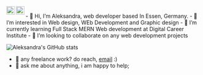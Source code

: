 <a href="https://twitter.com/aleksandrag93">
  <img align="left" alt="Aleksandra Grubor" | Twitter" width="22px" src="https://raw.githubusercontent.com/peterthehan/peterthehan/master/assets/twitter.svg" />
</a>
<a href="https://www.linkedin.com/in/aleksandragrubordev/">
  <img align="left" alt="Aleksandra's LinkedIN" width="22px" src="https://raw.githubusercontent.com/peterthehan/peterthehan/master/assets/linkedin.svg" />
</a>
<br>
- 👋 Hi, I’m Aleksandra, web developer based In Essen, Germany. 
- 👀 I’m interested in Web design, WEb Development and Graphic design 
- 🌱 I’m currently learning Full Stack MERN Web development at Digital Career Institute 
- 💞️ I’m looking to collaborate on any web development projects 
                                    
                                    
                                    
 ![Aleksandra's GitHub stats](https://github-readme-stats.vercel.app/api?username=alexgrubor&show_icons=true&theme=dracula&hide=stars,issues)



            

 - 💼 any freelance work? do reach, [email](mailto:alexgrubor@gmail.com) :)
- 💬 ask me about anything, i am happy to help;

<!---
alexgrubor/alexgrubor is a ✨ special ✨ repository because its `README.md` (this file) appears on your GitHub profile.
You can click the Preview link to take a look at your changes.
--->
